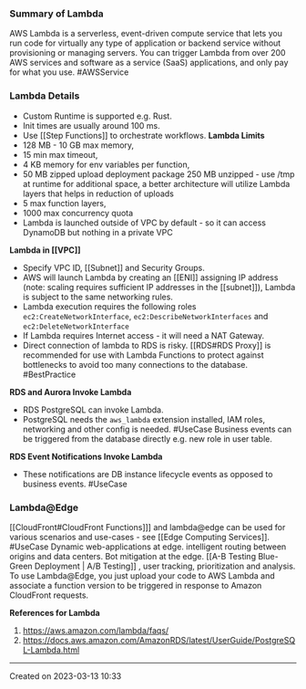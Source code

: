 ### Summary of Lambda
AWS Lambda is a serverless, event-driven compute service that lets you run code for virtually any type of application or backend service without provisioning or managing servers. You can trigger Lambda from over 200 AWS services and software as a service (SaaS) applications, and only pay for what you use. #AWSService 
### Lambda Details
- Custom Runtime is  supported e.g. Rust.
- Init times are usually around 100 ms.
- Use [[Step Functions]] to orchestrate workflows.
**Lambda Limits**
- 128 MB - 10 GB max memory, 
- 15 min max timeout,
- 4 KB memory for env variables per function, 
- 50 MB zipped upload deployment package 250 MB unzipped - use /tmp at runtime for additional space,  a better architecture will utilize Lambda layers that helps in reduction of uploads
- 5 max function layers,
- 1000 max concurrency quota
- Lambda is launched outside of VPC by default - so it can access DynamoDB but nothing in a private VPC

**Lambda in [[VPC]]**
- Specify VPC ID, [[Subnet]] and Security Groups.
- AWS will launch Lambda by creating an [[ENI]] assigning IP address (note: scaling requires sufficient IP addresses in the [[subnet]]), Lambda is subject to the same networking rules. 
- Lambda execution requires the following roles `ec2:CreateNetworkInterface`, `ec2:DescribeNetworkInterfaces`  and `ec2:DeleteNetworkInterface` 
- If Lambda requires Internet access - it will need a NAT Gateway.
- Direct connection of lambda to RDS is risky. [[RDS#RDS Proxy]] is recommended for use with Lambda Functions to protect against bottlenecks to avoid too many connections to the database.  #BestPractice 

**RDS and Aurora Invoke Lambda**
- RDS PostgreSQL can invoke Lambda.
- PostgreSQL needs the `aws_lambda` extension installed, IAM roles, networking and other config is needed.
#UseCase Business events can be triggered from the database directly e.g. new role in user table.

**RDS Event Notifications Invoke Lambda**
- These notifications are DB instance lifecycle events as opposed to business events. #UseCase 

### Lambda@Edge
[[CloudFront#CloudFront Functions]]] and lambda@edge can be used for various scenarios and use-cases - see [[Edge Computing Services]].
#UseCase Dynamic web-applications at edge. intelligent routing between origins and data centers. Bot mitigation at the edge. [[A-B Testing Blue-Green Deployment | A/B Testing]] , user tracking, prioritization and analysis.
To use Lambda@Edge, you just upload your code to AWS Lambda and associate a function version to be triggered in response to Amazon CloudFront requests.


**References for Lambda**
1. https://aws.amazon.com/lambda/faqs/
2. https://docs.aws.amazon.com/AmazonRDS/latest/UserGuide/PostgreSQL-Lambda.html

---
Created on 2023-03-13 10:33